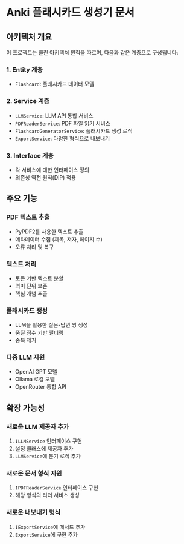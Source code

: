 # Anki 플래시카드 생성기 문서

## 아키텍처 개요

이 프로젝트는 클린 아키텍처 원칙을 따르며, 다음과 같은 계층으로 구성됩니다:

### 1. Entity 계층
- `Flashcard`: 플래시카드 데이터 모델

### 2. Service 계층
- `LLMService`: LLM API 통합 서비스
- `PDFReaderService`: PDF 파일 읽기 서비스
- `FlashcardGeneratorService`: 플래시카드 생성 로직
- `ExportService`: 다양한 형식으로 내보내기

### 3. Interface 계층
- 각 서비스에 대한 인터페이스 정의
- 의존성 역전 원칙(DIP) 적용

## 주요 기능

### PDF 텍스트 추출
- PyPDF2를 사용한 텍스트 추출
- 메타데이터 수집 (제목, 저자, 페이지 수)
- 오류 처리 및 복구

### 텍스트 처리
- 토큰 기반 텍스트 분할
- 의미 단위 보존
- 핵심 개념 추출

### 플래시카드 생성
- LLM을 활용한 질문-답변 쌍 생성
- 품질 점수 기반 필터링
- 중복 제거

### 다중 LLM 지원
- OpenAI GPT 모델
- Ollama 로컬 모델
- OpenRouter 통합 API

## 확장 가능성

### 새로운 LLM 제공자 추가
1. `ILLMService` 인터페이스 구현
2. 설정 클래스에 제공자 추가
3. `LLMService`에 분기 로직 추가

### 새로운 문서 형식 지원
1. `IPDFReaderService` 인터페이스 구현
2. 해당 형식의 리더 서비스 생성

### 새로운 내보내기 형식
1. `IExportService`에 메서드 추가
2. `ExportService`에 구현 추가 